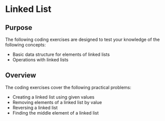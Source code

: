 # Linked List

## Purpose

The following coding exercises are designed to test your knowledge of the following concepts:
* Basic data structure for elements of linked lists
* Operations with linked lists

## Overview

The coding exercises cover the following practical problems:
* Creating a linked list using given values
* Removing elements of a linked list by value
* Reversing a linked list
* Finding the middle element of a linked list
